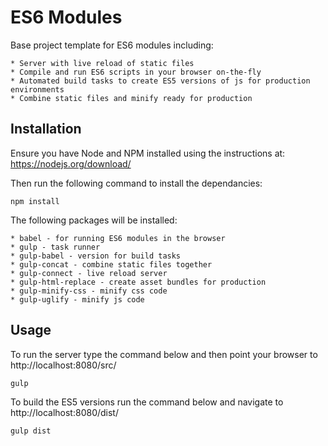 # ES6 Modules

Base project template for ES6 modules including:

    * Server with live reload of static files
    * Compile and run ES6 scripts in your browser on-the-fly
    * Automated build tasks to create ES5 versions of js for production environments
    * Combine static files and minify ready for production

## Installation

Ensure you have Node and NPM installed using the instructions at:
https://nodejs.org/download/

Then run the following command to install the dependancies:

    npm install
    
The following packages will be installed:

    * babel - for running ES6 modules in the browser
    * gulp - task runner
    * gulp-babel - version for build tasks
    * gulp-concat - combine static files together
    * gulp-connect - live reload server
    * gulp-html-replace - create asset bundles for production
    * gulp-minify-css - minify css code
    * gulp-uglify - minify js code

## Usage

To run the server type the command below and then point your browser to http://localhost:8080/src/

    gulp
    
To build the ES5 versions run the command below and navigate to http://localhost:8080/dist/

    gulp dist